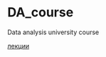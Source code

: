 # DA_course
Data analysis university course

[лекции](https://drive.google.com/drive/folders/15Vrhjjd_QMkZDJzYy8VIUsESOHlFLyA9)
